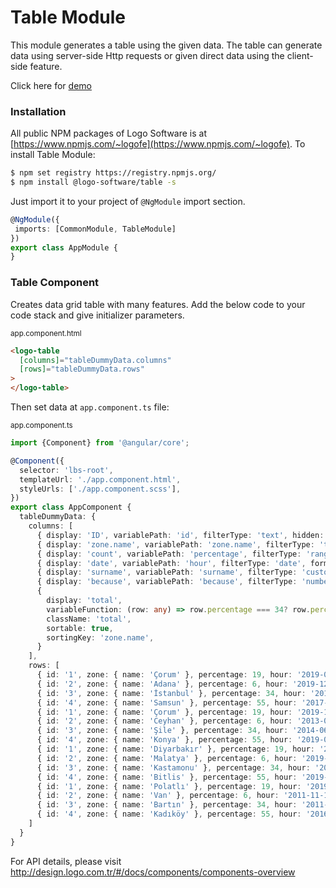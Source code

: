 # Table Module

This module generates a table using the given data. The table can generate data using server-side Http requests or given
direct data using the client-side feature.

Click here for [demo](http://design.logo.com.tr/#/docs/components/table-module#tablemodule)

### Installation

All public NPM packages of Logo Software is at [https://www.npmjs.com/~logofe](https://www.npmjs.com/~logofe). To
install Table Module:

 ```bash
 $ npm set registry https://registry.npmjs.org/
 $ npm install @logo-software/table -s
 ```

Just import it to your project of `@NgModule` import section.

 ```typescript
 @NgModule({
  imports: [CommonModule, TableModule]
})
export class AppModule {
}
 ```

### Table Component

Creates data grid table with many features. Add the below code to your code stack and give initializer parameters.

<sub>app.component.html</sub>

```html
<logo-table
  [columns]="tableDummyData.columns"
  [rows]="tableDummyData.rows"
>
</logo-table>
```

Then set data at `app.component.ts` file:

<sub>app.component.ts</sub>

```typescript
import {Component} from '@angular/core';

@Component({
  selector: 'lbs-root',
  templateUrl: './app.component.html',
  styleUrls: ['./app.component.scss'],
})
export class AppComponent {
  tableDummyData: {
    columns: [
      { display: 'ID', variablePath: 'id', filterType: 'text', hidden: false },
      { display: 'zone.name', variablePath: 'zone.name', filterType: 'text', sortable: true },
      { display: 'count', variablePath: 'percentage', filterType: 'range', format: '1.1-3:"en-EN"', sortable: true },
      { display: 'date', variablePath: 'hour', filterType: 'date', format: 'yyyy.MM.dd HH:mm', sortable: true },
      { display: 'surname', variablePath: 'surname', filterType: 'custom' },
      { display: 'because', variablePath: 'because', filterType: 'number', format: '4.2-3', sortable: true },
      {
        display: 'total',
        variableFunction: (row: any) => row.percentage === 34? row.percentage + ' added text adsasd asdasdasd asdsad ': 0,
        className: 'total',
        sortable: true,
        sortingKey: 'zone.name',
      }
    ],
    rows: [
      { id: '1', zone: { name: 'Çorum' }, percentage: 19, hour: '2019-01-13', surname: 'konakcı', because: 2132131 },
      { id: '2', zone: { name: 'Adana' }, percentage: 6, hour: '2019-12-22', surname: 'meydancı', because: 1235 },
      { id: '3', zone: { name: 'İstanbul' }, percentage: 34, hour: '2018-03-13', surname: 'uyar', because: 54466 },
      { id: '4', zone: { name: 'Samsun' }, percentage: 55, hour: '2017-06-15', surname: 'güler', because: 65467 },
      { id: '1', zone: { name: 'Çorum' }, percentage: 19, hour: '2019-12-31', surname: 'sevim', because: 9876543 },
      { id: '2', zone: { name: 'Ceyhan' }, percentage: 6, hour: '2013-05-11', surname: 'çakmak', because: 4556132 },
      { id: '3', zone: { name: 'Şile' }, percentage: 34, hour: '2014-06-05', surname: 'duran', because: 543567 },
      { id: '4', zone: { name: 'Konya' }, percentage: 55, hour: '2019-05-23', surname: 'güleç', because: 743567 },
      { id: '1', zone: { name: 'Diyarbakır' }, percentage: 19, hour: '2019-07-05', surname: 'toraman', because: 98723567 },
      { id: '2', zone: { name: 'Malatya' }, percentage: 6, hour: '2019-03-15', surname: 'kandır', because: 43787654 },
      { id: '3', zone: { name: 'Kastamonu' }, percentage: 34, hour: '2019-08-13', surname: 'misafir', because: 123824 },
      { id: '4', zone: { name: 'Bitlis' }, percentage: 55, hour: '2019-02-03', surname: 'deneme', because: 234567 },
      { id: '1', zone: { name: 'Polatlı' }, percentage: 19, hour: '2019-09-21', surname: 'deneme', because: 23589 },
      { id: '2', zone: { name: 'Van' }, percentage: 6, hour: '2011-11-19', surname: 'deneme', because: 354353 },
      { id: '3', zone: { name: 'Bartın' }, percentage: 34, hour: '2011-03-23', surname: 'deneme', because: 34539 },
      { id: '4', zone: { name: 'Kadıköy' }, percentage: 55, hour: '2016-02-27', surname: 'deneme', because: 93922 },
    ]
  }
}
```

For API details, please visit http://design.logo.com.tr/#/docs/components/components-overview
